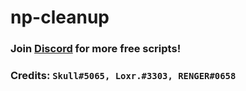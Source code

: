 # np-cleanup

### **Join [Discord](https://discord.gg/nCqzVd3X3K) for more free scripts!**
### Credits: **`Skull#5065, Loxr.#3303, RENGER#0658`**
